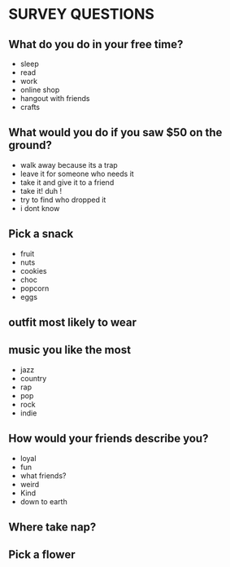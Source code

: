 # SURVEY QUESTIONS

## What do you do in your free time?
- sleep
- read
- work
- online shop
- hangout with friends
- crafts

## What would you do if you saw $50 on the ground?
- walk away because its a trap
- leave it for someone who needs it
- take it and give it to a friend
- take it! duh !
- try to find who dropped it
- i dont know 

## Pick a snack
- fruit
- nuts
- cookies
- choc
- popcorn
- eggs

## outfit most likely to wear

## music you like the most
- jazz
- country
- rap
- pop
- rock
- indie

## How would your friends describe you?
- loyal
- fun
- what friends?
- weird
- Kind
- down to earth

## Where take nap?

## Pick a flower